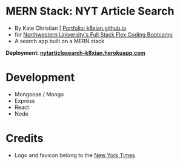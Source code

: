 # MERN Stack: NYT Article Search
* By Kate Christian | [Portfolio: k8xian.github.io](https://k8xian.github.io)
* for [Northwestern University's Full Stack Flex Coding Bootcamp](https://bootcamp.northwestern.edu/coding/)
* A search app built on a MERN stack

**Deployment: [nytarticlesearch-k8xian.herokuapp.com](https://nytarticlesearch-k8xian.herokuapp.com/)**

# Development
* Mongoose / Mongo
* Express
* React
* Node

# Credits
* Logo and favicon belong to the [New York Times](https://www.nytimes.com)
